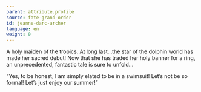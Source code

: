 ```yaml
---
parent: attribute.profile
source: fate-grand-order
id: jeanne-darc-archer
language: en
weight: 0
---
```


A holy maiden of the tropics.
At long last…the star of the dolphin world has made her sacred debut! Now that she has traded her holy banner for a ring, an unprecedented, fantastic tale is sure to unfold…

“Yes, to be honest, I am simply elated to be in a swimsuit! Let’s not be so formal! Let’s just enjoy our summer!”
